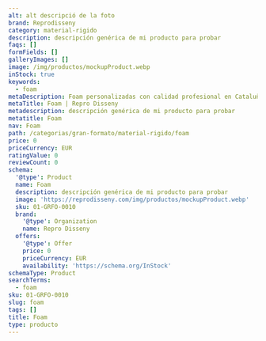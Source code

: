 ```yaml
---
alt: alt descripció de la foto
brand: Reprodisseny
category: material-rigido
description: descripción genérica de mi producto para probar
faqs: []
formFields: []
galleryImages: []
image: /img/productos/mockupProduct.webp
inStock: true
keywords:
  - foam
metaDescription: Foam personalizadas con calidad profesional en Cataluña.
metaTitle: Foam | Repro Disseny
metadescription: descripción genérica de mi producto para probar
metatitle: Foam
nav: Foam
path: /categorias/gran-formato/material-rigido/foam
price: 0
priceCurrency: EUR
ratingValue: 0
reviewCount: 0
schema:
  '@type': Product
  name: Foam
  description: descripción genérica de mi producto para probar
  image: 'https://reprodisseny.com/img/productos/mockupProduct.webp'
  sku: 01-GRFO-0010
  brand:
    '@type': Organization
    name: Repro Disseny
  offers:
    '@type': Offer
    price: 0
    priceCurrency: EUR
    availability: 'https://schema.org/InStock'
schemaType: Product
searchTerms:
  - foam
sku: 01-GRFO-0010
slug: foam
tags: []
title: Foam
type: producto
---
```


